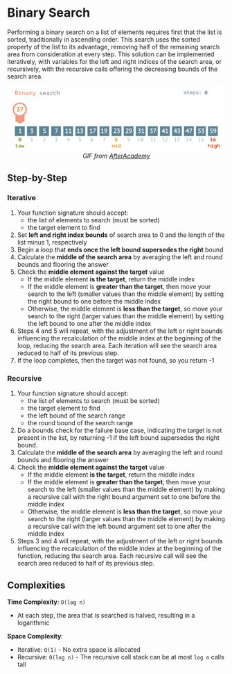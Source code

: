 # Binary Search
Performing a binary search on a list of elements requires first that the list is sorted, traditionally in ascending order. 
This search uses the sorted property of the list to its advantage, removing half of the remaining search area from consideration at every step.
This solution can be implemented iteratively, with variables for the left and right indices of the search area, or recursively, with the recursive calls offering the decreasing bounds of the search area.

<div align="center">
    <img src="binary_search.gif"/>
    <br/>
    <em>GIF from <a href="https://afteracademy.com/blog/binary-search">AfterAcademy</a></em>
</div>



## Step-by-Step

### Iterative

1. Your function signature should accept:
    * the list of elements to search (must be sorted)
    * the target element to find
2. Set **left and right index bounds** of search area to 0 and the length of the list minus 1, respectively
3. Begin a loop that **ends once the left bound supersedes the right** bound
4. Calculate the **middle of the search area** by averaging the left and round bounds and flooring the answer
5. Check the **middle element against the target** value
    * If the middle element **is the target**, return the middle index
    * If the middle element is **greater than the target**, then move your search to the left (smaller values than the middle element) by setting the right bound to one before the middle index
    * Otherwise, the middle element is **less than the target**, so move your search to the right (larger values than the middle element) by setting the left bound to one after the middle index
6. Steps 4 and 5 will repeat, with the adjustment of the left or right bounds influencing the recalculation of the middle index at the beginning of the loop, reducing the search area. Each iteration will see the search area reduced to half of its previous step.
7. If the loop completes, then the target was not found, so you return -1

### Recursive

1. Your function signature should accept:
    * the list of elements to search (must be sorted)
    * the target element to find
    * the left bound of the search range
    * the round bound of the search range
2. Do a bounds check for the failure base case, indicating the target is not present in the list, by returning -1 if the left bound supersedes the right bound.
3. Calculate the **middle of the search area** by averaging the left and round bounds and flooring the answer
4. Check the **middle element against the target** value
    * If the middle element **is the target**, return the middle index
    * If the middle element is **greater than the target**, then move your search to the left (smaller values than the middle element) by making a recursive call with the right bound argument set to one before the middle index
    * Otherwise, the middle element is **less than the target**, so move your search to the right (larger values than the middle element) by making a recursive call with the left bound argument set to one after the middle index
5. Steps 3 and 4 will repeat, with the adjustment of the left or right bounds influencing the recalculation of the middle index at the beginning of the function, reducing the search area. Each recursive call will see the search area reduced to half of its previous step.



## Complexities

**Time Complexity**: `O(log n)`
- At each step, the area that is searched is halved, resulting in a logarithmic 

**Space Complexity**: 
* Iterative: `O(1)` - No extra space is allocated
* Recursive: `O(log n)` - The recursive call stack can be at most `log n` calls tall